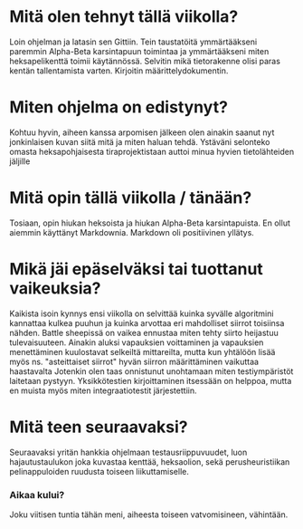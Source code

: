 # Mitä olen tehnyt tällä viikolla?
Loin ohjelman ja latasin sen Gittiin. Tein taustatöitä ymmärtääkseni paremmin Alpha-Beta karsintapuun toimintaa
ja ymmärtääkseni miten heksapelikenttä toimii käytännössä. Selvitin mikä tietorakenne olisi paras kentän
tallentamista varten. Kirjoitin määrittelydokumentin.
# Miten ohjelma on edistynyt?
Kohtuu hyvin, aiheen kanssa arpomisen jälkeen olen ainakin saanut nyt jonkinlaisen kuvan siitä mitä ja miten haluan 
tehdä. Ystäväni selonteko omasta heksapohjaisesta tiraprojektistaan auttoi minua hyvien tietolähteiden jäljille
# Mitä opin tällä viikolla / tänään?
Tosiaan, opin hiukan heksoista ja hiukan Alpha-Beta karsintapuista. En ollut aiemmin käyttänyt Markdownia. Markdown oli
positiivinen yllätys.
# Mikä jäi epäselväksi tai tuottanut vaikeuksia?
Kaikista isoin kynnys ensi viikolla on selvittää kuinka syvälle algoritmini kannattaa kulkea puuhun ja kuinka arvottaa
eri mahdolliset siirrot toisiinsa nähden. Battle sheepissä on vaikea ennustaa miten tehty siirto heijastuu  
tulevaisuuteen. Ainakin aluksi vapauksien voittaminen ja vapauksien menettäminen kuulostavat selkeiltä mittareilta,
mutta kun yhtälöön lisää myös ns. "asteittaiset siirrot" hyvän siirron määrittäminen vaikuttaa haastavalta
Jotenkin olen taas onnistunut unohtamaan miten testiympäristöt laitetaan pystyyn. Yksikkötestien kirjoittaminen
itsessään on helppoa, mutta en muista myös miten integraatiotestit järjestettiin.
# Mitä teen seuraavaksi?
Seuraavaksi yritän hankkia ohjelmaan testausriippuvuudet, luon hajautustaulukon joka kuvastaa kenttää, heksaolion,
sekä perusheuristiikan pelinappuloiden ruudusta toiseen liikuttamiselle.
### Aikaa kului?
Joku viitisen tuntia tähän meni, aiheesta toiseen vatvomisineen, vähintään.